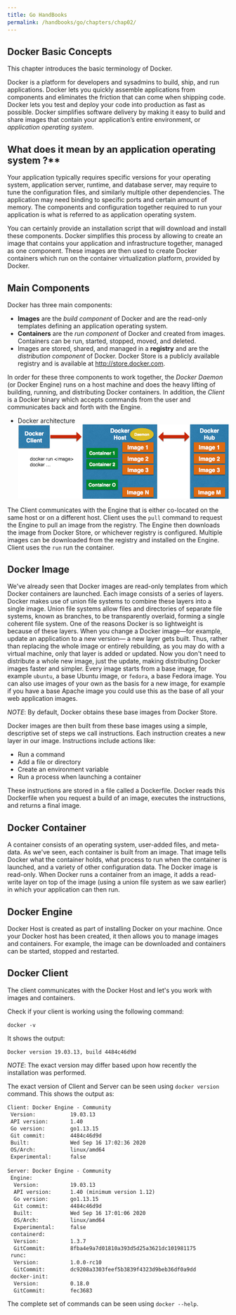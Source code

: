 ```yaml
---
title: Go HandBooks
permalink: /handbooks/go/chapters/chap02/
---
```



## Docker Basic Concepts

This chapter introduces the basic terminology of Docker.

Docker is a platform for developers and sysadmins to build, ship, and run applications.
Docker lets you quickly assemble applications from components and eliminates the friction that can come when shipping code.
Docker lets you test and deploy your code into production as fast as possible.
Docker simplifies software delivery by making it easy to build and share images that contain your application’s entire environment, or _application operating system_.

## What does it mean by an application operating system ?**

Your application typically requires specific versions for your operating system, application server, runtime, and database server, may require to tune the configuration files, and similarly multiple other dependencies.
The application may need binding to specific ports and certain amount of memory.
The components and configuration together required to run your application is what is referred to as application operating system.

You can certainly provide an installation script that will download and install these components.
Docker simplifies this process by allowing to create an image that contains your application and infrastructure together, managed as one component.
These images are then used to create Docker containers which run on the container virtualization platform, provided by Docker.

## Main Components

Docker has three main components:

- __Images__ are the *build component* of Docker and are the read-only templates defining an application operating system.
- __Containers__ are the *run component* of Docker and created from images. Containers can be run, started, stopped, moved, and deleted.
-  Images are stored, shared, and managed in a __registry__ and are the *distribution component* of Docker.
Docker Store is a publicly available registry and is available at http://store.docker.com.

In order for these three components to work together, the *Docker Daemon* (or Docker Engine) runs on a host machine and does the heavy lifting of building, running, and distributing Docker containers.
In addition, the *Client* is a Docker binary which accepts commands from the user and communicates back and forth with the Engine.

- Docker architecture
![](../images/docker-architecture.png)

The Client communicates with the Engine that is either co-located on the same host or on a different host.
Client uses the `pull` command to request the Engine to pull an image from the registry.
The Engine then downloads the image from Docker Store, or whichever registry is configured.
Multiple images can be downloaded from the registry and installed on the Engine.
Client uses the `run` run the container.

##  Docker Image

We've already seen that Docker images are read-only templates from which Docker containers are launched.
Each image consists of a series of layers.
Docker makes use of union file systems to combine these layers into a single image.
Union file systems allow files and directories of separate file systems, known as branches, to be transparently overlaid, forming a single coherent file system.
One of the reasons Docker is so lightweight is because of these layers.
When you change a Docker image—for example, update an application to a new version— a new layer gets built.
Thus, rather than replacing the whole image or entirely rebuilding, as you may do with a virtual machine, only that layer is added or updated.
Now you don't need to distribute a whole new image, just the update, making distributing Docker images faster and simpler.
Every image starts from a base image, for example `ubuntu`, a base Ubuntu image, or `fedora`, a base Fedora image.
You can also use images of your own as the basis for a new image, for example if you have a base Apache image you could use this as the base of all your web application images.

_NOTE_: By default, Docker obtains these base images from Docker Store.

Docker images are then built from these base images using a simple, descriptive set of steps we call instructions.
Each instruction creates a new layer in our image. Instructions include actions like:

- Run a command
- Add a file or directory
- Create an environment variable
- Run a process when launching a container

These instructions are stored in a file called a Dockerfile.
Docker reads this Dockerfile when you request a build of an image, executes the instructions, and returns a final image.

## Docker Container

A container consists of an operating system, user-added files, and meta-data.
As we've seen, each container is built from an image.
That image tells Docker what the container holds, what process to run when the container is launched, and a variety of other configuration data.
The Docker image is read-only.
When Docker runs a container from an image, it adds a read-write layer on top of the image (using a union file system as we saw earlier) in which your application can then run.

## Docker Engine

Docker Host is created as part of installing Docker on your machine.
Once your Docker host has been created, it then allows you to manage images and containers.
For example, the image can be downloaded and containers can be started, stopped and restarted.

## Docker Client

The client communicates with the Docker Host and let's you work with images and containers.

Check if your client is working using the following command:

```
docker -v
```

It shows the output:

```
Docker version 19.03.13, build 4484c46d9d
```

_NOTE_: The exact version may differ based upon how recently the installation was performed.

The exact version of Client and Server can be seen using `docker version` command. This shows the output as:

```
Client: Docker Engine - Community
 Version:           19.03.13
 API version:       1.40
 Go version:        go1.13.15
 Git commit:        4484c46d9d
 Built:             Wed Sep 16 17:02:36 2020
 OS/Arch:           linux/amd64
 Experimental:      false

Server: Docker Engine - Community
 Engine:
  Version:          19.03.13
  API version:      1.40 (minimum version 1.12)
  Go version:       go1.13.15
  Git commit:       4484c46d9d
  Built:            Wed Sep 16 17:01:06 2020
  OS/Arch:          linux/amd64
  Experimental:     false
 containerd:
  Version:          1.3.7
  GitCommit:        8fba4e9a7d01810a393d5d25a3621dc101981175
 runc:
  Version:          1.0.0-rc10
  GitCommit:        dc9208a3303feef5b3839f4323d9beb36df0a9dd
 docker-init:
  Version:          0.18.0
  GitCommit:        fec3683
```

The complete set of commands can be seen using `docker --help`.

